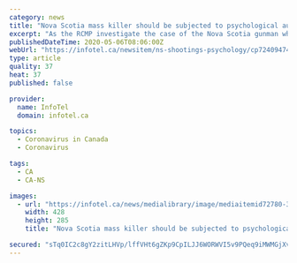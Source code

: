 ```yaml
---
category: news
title: "Nova Scotia mass killer should be subjected to psychological autopsy: experts"
excerpt: "As the RCMP investigate the case of the Nova Scotia gunman who killed 22 people during a 13-hour rampage last month, a key question remains unansw"
publishedDateTime: 2020-05-06T08:06:00Z
webUrl: "https://infotel.ca/newsitem/ns-shootings-psychology/cp724094740"
type: article
quality: 37
heat: 37
published: false

provider:
  name: InfoTel
  domain: infotel.ca

topics:
  - Coronavirus in Canada
  - Coronavirus

tags:
  - CA
  - CA-NS

images:
  - url: "https://infotel.ca/news/medialibrary/image/mediaitemid72780-3054.jpg"
    width: 428
    height: 285
    title: "Nova Scotia mass killer should be subjected to psychological autopsy: experts"

secured: "sTq0IC2c8gY2zitLHVp/lffVHt6gZKp9CpILJJ6WORWVI5v9PQeq9iMWMGjXvHzCH2KJ2uRgVjUHHcE3MvEcqYJVpJ2pUTM01Mvojg/xYaHg0abKUqRGXQu6mqTNoiJhPcvFypHKeXBuWWXHKcDMUz9l6fXdl0YJZGwYH/fFX0J1yEk8JBxSv5akrHVYSqEahpToPwIykX2S4brMSzal5NQws1JEn7hFVfgNjf/s0WW7iswFZtWRG+GfBzXRHsZZYeIfK9/TYEdvQrVe3oDhFG6Jy0UFKTJ9XbJy7Equgtn+y7BVjF7k63Em1b/JeZ1M;EjSOEneL3lFpgaz+5SLnIA=="
---
```


